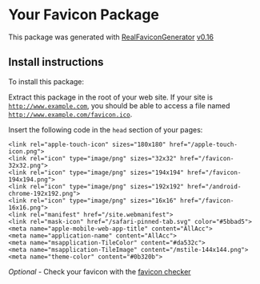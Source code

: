 # Your Favicon Package

This package was generated with [RealFaviconGenerator](https://realfavicongenerator.net/) [v0.16](https://realfavicongenerator.net/change_log#v0.16)

## Install instructions

To install this package:

Extract this package in the root of your web site. If your site is <code>http://www.example.com</code>, you should be able to access a file named <code>http://www.example.com/favicon.ico</code>.

Insert the following code in the `head` section of your pages:

    <link rel="apple-touch-icon" sizes="180x180" href="/apple-touch-icon.png">
    <link rel="icon" type="image/png" sizes="32x32" href="/favicon-32x32.png">
    <link rel="icon" type="image/png" sizes="194x194" href="/favicon-194x194.png">
    <link rel="icon" type="image/png" sizes="192x192" href="/android-chrome-192x192.png">
    <link rel="icon" type="image/png" sizes="16x16" href="/favicon-16x16.png">
    <link rel="manifest" href="/site.webmanifest">
    <link rel="mask-icon" href="/safari-pinned-tab.svg" color="#5bbad5">
    <meta name="apple-mobile-web-app-title" content="AllAcc">
    <meta name="application-name" content="AllAcc">
    <meta name="msapplication-TileColor" content="#da532c">
    <meta name="msapplication-TileImage" content="/mstile-144x144.png">
    <meta name="theme-color" content="#0b320b">

*Optional* - Check your favicon with the [favicon checker](https://realfavicongenerator.net/favicon_checker)